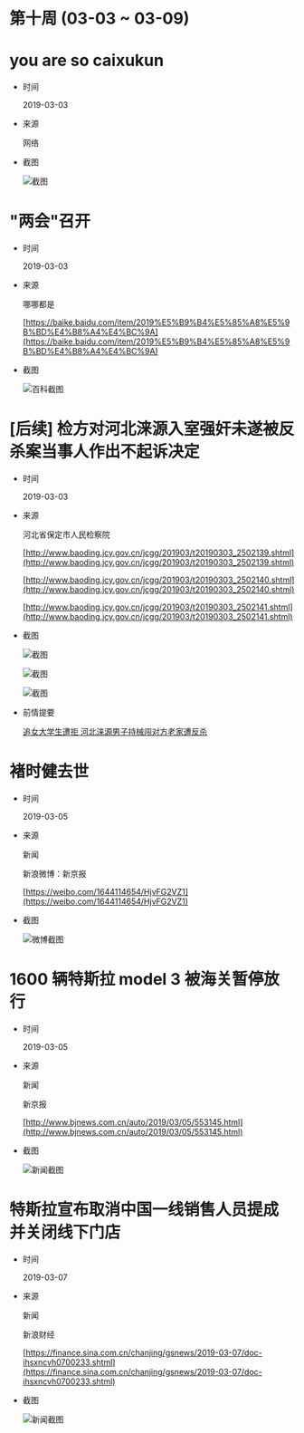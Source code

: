 第十周 (03-03 ~ 03-09)
======

# you are so caixukun

+ 时间

    2019-03-03
    
+ 来源

    网络
    
+ 截图

    ![截图](assets/2019-03-03-caixukun.jpg)

# "两会"召开

+ 时间

    2019-03-03
    
+ 来源

    哪哪都是
    
    [https://baike.baidu.com/item/2019%E5%B9%B4%E5%85%A8%E5%9B%BD%E4%B8%A4%E4%BC%9A](https://baike.baidu.com/item/2019%E5%B9%B4%E5%85%A8%E5%9B%BD%E4%B8%A4%E4%BC%9A)
    
+ 截图

    ![百科截图](assets/2019-03-03-NPC-CPPCC.png)

# [后续] 检方对河北涞源入室强奸未遂被反杀案当事人作出不起诉决定

+ 时间

    2019-03-03
    
+ 来源

    河北省保定市人民检察院
    
    [http://www.baoding.jcy.gov.cn/jcgg/201903/t20190303_2502139.shtml](http://www.baoding.jcy.gov.cn/jcgg/201903/t20190303_2502139.shtml)
    
    [http://www.baoding.jcy.gov.cn/jcgg/201903/t20190303_2502140.shtml](http://www.baoding.jcy.gov.cn/jcgg/201903/t20190303_2502140.shtml)
    
    [http://www.baoding.jcy.gov.cn/jcgg/201903/t20190303_2502141.shtml](http://www.baoding.jcy.gov.cn/jcgg/201903/t20190303_2502141.shtml)
    
+ 截图

    ![截图](assets/2019-03-03-self-defense.png)

    ![截图](assets/2019-03-03-self-defense-01.png)

    ![截图](assets/2019-03-03-self-defense-02.png)

+ 前情提要

    [追女大学生遭拒 河北涞源男子持械闯对方老家遭反杀](../03/README.md#追女大学生遭拒-河北涞源男子持械闯对方老家遭反杀)

# 褚时健去世

+ 时间

    2019-03-05
    
+ 来源

    新闻
    
    新浪微博：新京报
    
    [https://weibo.com/1644114654/HjvFG2VZ1](https://weibo.com/1644114654/HjvFG2VZ1)
    
+ 截图

    ![微博截图](assets/2019-03-05-chushijian.png)

# 1600 辆特斯拉 model 3 被海关暂停放行

+ 时间

    2019-03-05
    
+ 来源

    新闻
    
    新京报
    
    [http://www.bjnews.com.cn/auto/2019/03/05/553145.html](http://www.bjnews.com.cn/auto/2019/03/05/553145.html)
    
+ 截图

    ![新闻截图](assets/2019-03-05-tesla.png)

# 特斯拉宣布取消中国一线销售人员提成 并关闭线下门店

+ 时间

    2019-03-07
    
+ 来源

    新闻
    
    新浪财经
    
    [https://finance.sina.com.cn/chanjing/gsnews/2019-03-07/doc-ihsxncvh0700233.shtml](https://finance.sina.com.cn/chanjing/gsnews/2019-03-07/doc-ihsxncvh0700233.shtml)
    
+ 截图

    ![新闻截图](assets/2019-03-07-tesla.png)
